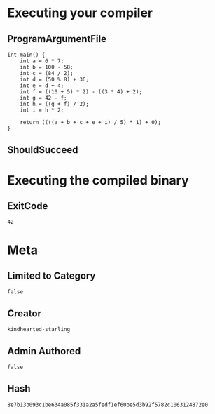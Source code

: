 # Executing your compiler

## ProgramArgumentFile

```
int main() {
    int a = 6 * 7;              
    int b = 100 - 58;           
    int c = (84 / 2);
    int d = (50 % 8) + 36;
    int e = d + 4;       
    int f = ((10 + 5) * 2) - ((3 * 4) + 2); 
    int g = 42 - f;         
    int h = ((g + f) / 2);
    int i = h * 2;

    return ((((a + b + c + e + i) / 5) * 1) + 0);
}
```

## ShouldSucceed

# Executing the compiled binary

## ExitCode

```
42
```

# Meta

## Limited to Category

```
false
```

## Creator

```
kindhearted-starling
```

## Admin Authored

```
false
```

## Hash

```
8e7b13b093c1be634a085f331a2a5fedf1ef60be5d3b92f5782c1063124872e0
```
